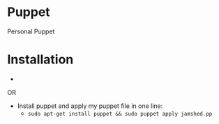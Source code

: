 Puppet
======

Personal Puppet

Installation
============
*
OR
* Install puppet and apply my puppet file in one line:
    * `sudo apt-get install puppet && sudo puppet apply jamshed.pp`
